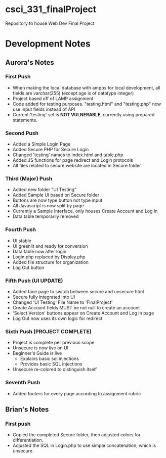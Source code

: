 # csci_331_finalProject
Repository to house Web Dev Final Project

# Development Notes
## Aurora's Notes
### First Push
- When making the local database with ampps for local development, all fields are varchar(255) (except age is of datatype integer)
- Project based off of LAMP assignment
- Code added for testing purposes. "testing.html" and "testing.php" now use input fields instead of API
- Current 'testing' set is **NOT VULNERABLE**, currently using prepared statements.  

### Second Push
- Added a Simple Login Page
- Added Secure PHP for Secure Login
- Changed 'testing' names to index.html and table.php
- Added JS functions for page redirect and Login protocols
- All files related to secure website are located in Secure folder

### Third (Major) Push
- Added new folder "UI Testing"
- Added Sample UI based on Secure folder
- Buttons are now type button not type input
- All Javascript is now split by page
- Currently a Sample Interface, only houses Create Account and Log In
- Data table temporarily removed

### Fourth Push 
- UI stable
- UI greenlit and ready for conversion
- Data table now after login
- Login.php replaced by Display.php
- Added file structure for organization
- Log Out button 

### Fifth Push (UI UPDATE)
- Added face page to switch between secure and unsecure html
- Secure fully integrated into UI
- Changed 'UI Testing' File Name to 'FinalProject'
- Create Account fields MUST be not null to create an account
- 'Select Version' buttons appear on Create Account and Log In page
- Log Out now uses its own logic for redirect

### Sixth Push (PROJECT COMPLETE)
- Project is complete per previous scope
- Unsecure is now live on UI
- Beginner's Guide is live
    - Explains basic sql injections
    - Provides basic SQL injections
- Unsecure re-colored to distinguish itself

### Seventh Push
- Added footers for every page according to assignment rubric

## Brian's Notes
### First push
- Copied the completed Secure folder, then adjusted colors for differentiation.
- Adjusted the SQL in Login.php to use simple concatenation, which is unsecure.
